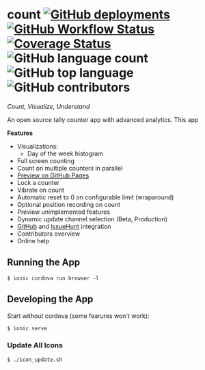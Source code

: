 # count [![GitHub deployments](https://img.shields.io/github/deployments/Enteee/count/github-pages?label=live-preview)][GithubPages] [![GitHub Workflow Status](https://img.shields.io/github/workflow/status/enteee/count/Count%20CI)][Build] [![Coverage Status](https://coveralls.io/repos/github/Enteee/count/badge.svg?branch=master)](https://coveralls.io/github/Enteee/count?branch=master) ![GitHub language count](https://img.shields.io/github/languages/count/Enteee/count) ![GitHub top language](https://img.shields.io/github/languages/top/Enteee/count) ![GitHub contributors](https://img.shields.io/github/contributors/Enteee/count)
_Count, Visualize, Understand_

An open source tally counter app with advanced analytics. This app 

**Features**

* Visualizations:
  * Day of the week histogram
* Full screen counting
* Count on multiple counters in parallel
* [Preview on GitHub Pages][GitHubPages]
* Lock a counter
* Vibrate on count
* Automatic reset to 0 on configurable limit (wraparound)
* Optional position recording on count
* Preview unimplemented features
* Dynamic update channel selection (Beta, Production)
* [GitHub] and [IssueHunt] integration
* Contributors overview
* Online help

## Running the App

```
$ ionic cordova run browser -l
```

## Developing the App

Start without cordova (some fearures won't work):
```
$ ionic serve
```

### Update All Icons

```
$ ./icon_update.sh
```

[GitHub]:https://github.com/
[GitHubPages]:https://enteee.github.io/count
[Coverage]:https://coveralls.io/github/Enteee/count?branch=master
[Build]:https://github.com/Enteee/count/actions
[IssueHunt]:https://issuehunt.io/
